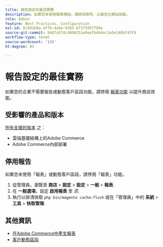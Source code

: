 ```yaml
---
title: 報告設定的最佳實務
description: 如果您未使用報表模組，請將其移除，以最佳化網站效能。
role: Admin
feature: Best Practices, Configuration
exl-id: 8c991b8a-affb-4a9e-9383-671f595ff89e
source-git-commit: 94d7a57dcd006251e8eefbdb4ec3a5e140bf43f9
workflow-type: tm+mt
source-wordcount: '133'
ht-degree: 0%

---
```


# 報告設定的最佳實務

如果您的企業不需要報告或動態客戶區段功能，請停用 [報表功能](https://docs.magento.com/user-guide/configuration/general/reports.html) 以提升商店效能。

## 受影響的產品和版本

[所有支援的版本](../../../release/versions.md) 之：

- 雲端基礎結構上的Adobe Commerce
- Adobe Commerce內部部署

## 停用報告

如果您未使用「報表」或動態客戶區段，請停用「報表」功能。

1. 從管理員，瀏覽至 **商店** > **設定** > **設定** > **一般** > **報表**.
1. 在 **一般選項**，設定 **啟用報表** 至 *否*.
1. 執行以排清快取 `php bin/magento cache:flush` 或在「管理員」中的 **系統** > **工具** > **快取管理**.

## 其他資訊

- [在Adobe Commerce中產生報表](https://docs.magento.com/user-guide/reports.html)
- [客戶動態區段](https://docs.magento.com/user-guide/marketing/customer-segments.html)
